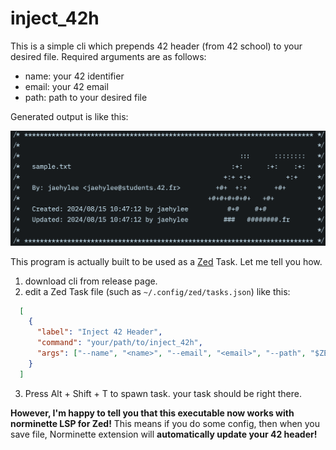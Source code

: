 # inject_42h

This is a simple cli which prepends 42 header (from 42 school) to your desired file.
Required arguments are as follows:

- name: your 42 identifier
- email: your 42 email
- path: path to your desired file

Generated output is like this:

![42 header sample](sample.png)

This program is actually built to be used as a [Zed](https://zed.dev) Task. Let me tell you how.

1. download cli from release page.
2. edit a Zed Task file (such as `~/.config/zed/tasks.json`) like this:
```json
  [
    {
      "label": "Inject 42 Header",
      "command": "your/path/to/inject_42h",
      "args": ["--name", "<name>", "--email", "<email>", "--path", "$ZED_FILE"]
    }
  ]
```
3. Press Alt + Shift + T to spawn task. your task should be right there.

**However, I'm happy to tell you that this executable now works with norminette LSP for Zed!**
This means if you do some config, then when you save file, Norminette extension will **automatically update your 42 header!**
